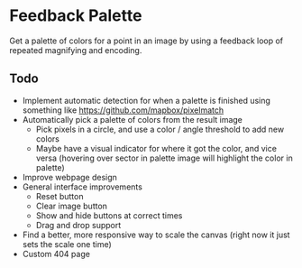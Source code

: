 # Feedback Palette
Get a palette of colors for a point in an image by using a feedback loop of repeated magnifying and encoding.

## Todo
- Implement automatic detection for when a palette is finished using something like https://github.com/mapbox/pixelmatch
- Automatically pick a palette of colors from the result image
   - Pick pixels in a circle, and use a color / angle threshold to add new colors
   - Maybe have a visual indicator for where it got the color, and vice versa (hovering over sector in palette image will highlight the color in palette)
- Improve webpage design
- General interface improvements
   - Reset button
   - Clear image button
   - Show and hide buttons at correct times
   - Drag and drop support
- Find a better, more responsive way to scale the canvas (right now it just sets the scale one time)
- Custom 404 page